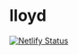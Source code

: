 # lloyd

[![Netlify Status](https://api.netlify.com/api/v1/badges/aa717186-20e0-49b5-835b-bea876e09470/deploy-status)](https://app.netlify.com/sites/lloyd-co/deploys)
